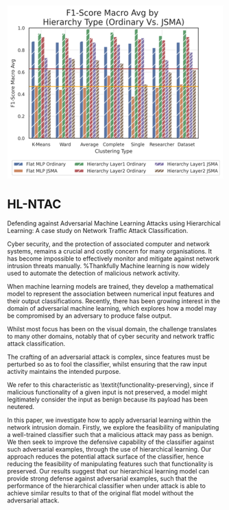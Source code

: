 <img src="docs/images/TheBigBarPlot.png">

# HL-NTAC
Defending against Adversarial Machine Learning Attacks using Hierarchical Learning: A case study on Network Traffic Attack Classification.

Cyber security, and the protection of associated computer and network systems, remains a crucial and costly concern for many organisations. It has become impossible to effectively monitor and mitigate against network intrusion threats manually. %Thankfully 
Machine learning is now widely used to automate the detection of malicious network activity.

When machine learning models are trained, they develop a mathematical model to represent the association between numerical input features and their output classifications. Recently, there has been growing interest in the domain of adversarial machine learning, which explores 
how a model 
may be compromised by an adversary to produce false output.

Whilst most focus has been on the visual domain, the challenge translates to many other domains, notably that of cyber security and network traffic attack classification.

The crafting of an adversarial attack is complex, since features must be perturbed so as to fool the classifier, whilst ensuring that the raw input activity maintains the intended purpose.

We refer to this characteristic as \textit{functionality-preserving}, since if malicious functionality of a given input is not preserved, a model might legitimately consider the input as benign because its payload has been neutered.

In this paper, we investigate how to apply adversarial learning within the network intrusion domain. Firstly, we explore the feasibility of manipulating a well-trained classifier such that a malicious attack may pass as benign. We then seek to improve the defensive capability of the classifier against such adversarial examples, through the use of hierarchical learning. Our approach reduces the potential attack surface of the classifier, hence reducing the feasibility of manipulating features such that functionality is preserved. Our results suggest that our hierarchical learning model can provide strong defense against adversarial examples, such that the performance of the hierarchical classifier when under attack is able to achieve similar results to that of the original flat model without the adversarial attack.
